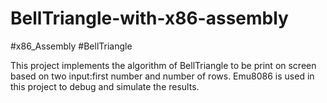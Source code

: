 # BellTriangle-with-x86-assembly
#x86_Assembly #BellTriangle

This project implements the algorithm of BellTriangle to be print on screen based on two input:first number and number of rows.
Emu8086 is used in this project to debug and simulate the results. 
